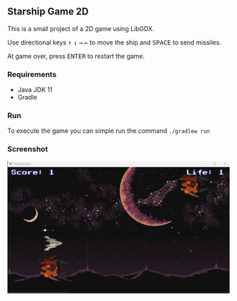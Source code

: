 ## Starship Game 2D

This is a small project of a 2D game using LibGDX.

Use directional keys <kbd>↑</kbd> <kbd>↓</kbd> <kbd>→</kbd> <kbd>←</kbd> to move the ship and <kbd>SPACE</kbd> to send missiles.

At game over, press <kbd>ENTER</kbd> to restart the game.

### Requirements
- Java JDK 11
- Gradle

### Run

To execute the game you can simple run the command ``./gradlew run``

### Screenshot

![screenshot](img.png)